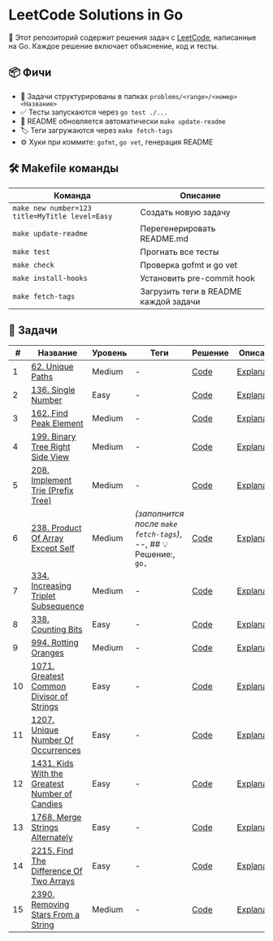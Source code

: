 # LeetCode Solutions in Go

🎯 Этот репозиторий содержит решения задач с [LeetCode](https://leetcode.com), написанные на Go. Каждое решение включает объяснение, код и тесты.

## 📦 Фичи

- 🧠 Задачи структурированы в папках `problems/<range>/<номер><Название>`
- ✅ Тесты запускаются через `go test ./...`
- 🔄 README обновляется автоматически `make update-readme`
- 🏷 Теги загружаются через `make fetch-tags`
- ⚙️ Хуки при коммите: `gofmt`, `go vet`, генерация README

## 🛠 Makefile команды

| Команда | Описание |
|--------|----------|
| `make new number=123 title=MyTitle level=Easy` | Создать новую задачу |
| `make update-readme` | Перегенерировать README.md |
| `make test` | Прогнать все тесты |
| `make check` | Проверка gofmt и go vet |
| `make install-hooks` | Установить pre-commit hook |
| `make fetch-tags` | Загрузить теги в README каждой задачи |

## 🔗 Задачи

| # | Название | Уровень | Теги | Решение | Описание |
|---|----------|---------|------|---------|----------|
| 1 | [62. Unique Paths](https://leetcode.com/problems/unique-paths/) | Medium | - | [Code](problems/0-99/62UniquePaths/solution.go) | [Explanation](problems/0-99/62UniquePaths/README.md) |
| 2 | [136. Single Number](https://leetcode.com/problems/single-number) | Easy | - | [Code](problems/100-199/136SingleNumber/solution.go) | [Explanation](problems/100-199/136SingleNumber/README.md) |
| 3 | [162. Find Peak Element](https://leetcode.com/problems/find-peak-element) | Medium | - | [Code](problems/100-199/162FindPeakElement/solution.go) | [Explanation](problems/100-199/162FindPeakElement/README.md) |
| 4 | [199. Binary Tree Right Side View](https://leetcode.com/problems/binary-tree-right-side-view) | Medium | - | [Code](problems/100-199/199BinaryTreeRightSideView/solution.go) | [Explanation](problems/100-199/199BinaryTreeRightSideView/README.md) |
| 5 | [208. Implement Trie (Prefix Tree)](https://leetcode.com/problems/implement-trie-prefix-tree) | Medium | - | [Code](problems/200-299/208ImplementTriePrefixTree/solution.go) | [Explanation](problems/200-299/208ImplementTriePrefixTree/README.md) |
| 6 | [238. Product Of Array Except Self](https://leetcode.com/problems/product-of-array-except-self/) | Medium | _(заполнится после `make fetch-tags`)_, --, ## 💡 Решение:, ```go, ``` | [Code](problems/200-299/238ProductOfArrayExceptSelf/solution.go) | [Explanation](problems/200-299/238ProductOfArrayExceptSelf/README.md) |
| 7 | [334. Increasing Triplet Subsequence](https://leetcode.com/problems/increasing-triplet-subsequence) | Medium | - | [Code](problems/300-399/334IncreasingTripletSubsequence/solution.go) | [Explanation](problems/300-399/334IncreasingTripletSubsequence/README.md) |
| 8 | [338. Counting Bits](https://leetcode.com/problems/counting-bits/) | Easy | - | [Code](problems/300-399/338CountingBits/solution.go) | [Explanation](problems/300-399/338CountingBits/README.md) |
| 9 | [994. Rotting Oranges](https://leetcode.com/problems/rotting-oranges/) | Medium | - | [Code](problems/900-999/994RottingOranges/solution.go) | [Explanation](problems/900-999/994RottingOranges/README.md) |
| 10 | [1071. Greatest Common Divisor of Strings](https://leetcode.com/problems/greatest-common-divisor-of-strings/) | Easy | - | [Code](problems/1000-1099/1071GreatestCommonDivisorOfStrings/solution.go) | [Explanation](problems/1000-1099/1071GreatestCommonDivisorOfStrings/README.md) |
| 11 | [1207. Unique Number Of Occurrences](https://leetcode.com/problems/unique-number-of-occurrences/) | Easy | - | [Code](problems/1200-1299/1207UniqueNumberOfOccurrences/solution.go) | [Explanation](problems/1200-1299/1207UniqueNumberOfOccurrences/README.md) |
| 12 | [1431. Kids With the Greatest Number of Candies](https://leetcode.com/problems/kids-with-the-greatest-number-of-candies/) | Easy | - | [Code](problems/1400-1499/1431KidsWithTheGreatestNumberOfCandies/solution.go) | [Explanation](problems/1400-1499/1431KidsWithTheGreatestNumberOfCandies/README.md) |
| 13 | [1768. Merge Strings Alternately](https://leetcode.com/problems/merge-strings-alternately/) | Easy | - | [Code](problems/1700-1799/1768MergeStringsAlternately/solution.go) | [Explanation](problems/1700-1799/1768MergeStringsAlternately/README.md) |
| 14 | [2215. Find The Difference Of Two Arrays](https://leetcode.com/problems/find-the-difference-of-two-arrays/) | Easy | - | [Code](problems/2200-2299/2215FindTheDifferenceOfTwoArrays/solution.go) | [Explanation](problems/2200-2299/2215FindTheDifferenceOfTwoArrays/README.md) |
| 15 | [2390. Removing Stars From a String](https://leetcode.com/problems/removing-stars-from-a-string) | Medium | - | [Code](problems/2300-2399/2390RemovingStarsFromAString/solution.go) | [Explanation](problems/2300-2399/2390RemovingStarsFromAString/README.md) |
